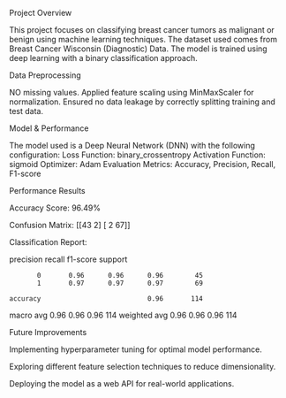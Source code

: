 Project Overview

This project focuses on classifying breast cancer tumors as malignant or benign using machine learning techniques. The dataset used comes from Breast Cancer Wisconsin (Diagnostic) Data. The model is trained using deep learning with a binary classification approach.

Data Preprocessing

NO missing values.
Applied feature scaling using MinMaxScaler for normalization.
Ensured no data leakage by correctly splitting training and test data.

Model & Performance

The model used is a Deep Neural Network (DNN) with the following configuration:
Loss Function: binary_crossentropy
Activation Function: sigmoid
Optimizer: Adam
Evaluation Metrics: Accuracy, Precision, Recall, F1-score

Performance Results

Accuracy Score: 96.49%

Confusion Matrix:
[[43  2]
 [ 2 67]]

Classification Report:

 precision    recall  f1-score   support

           0       0.96      0.96      0.96        45
           1       0.97      0.97      0.97        69

    accuracy                           0.96       114
   macro avg       0.96      0.96      0.96       114
weighted avg       0.96      0.96      0.96       114


Future Improvements

Implementing hyperparameter tuning for optimal model performance.

Exploring different feature selection techniques to reduce dimensionality.

Deploying the model as a web API for real-world applications.
